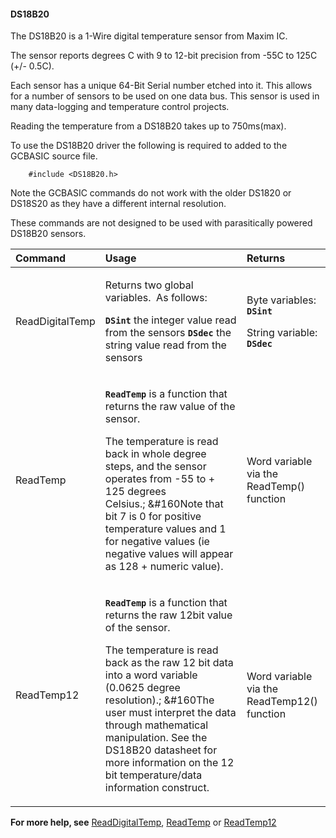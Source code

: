 <div class="section">

<div class="titlepage">

<div>

<div>

#### <span id="_ds18b20"></span>DS18B20

</div>

</div>

</div>

The DS18B20 is a 1-Wire digital temperature sensor from Maxim IC.

The sensor reports degrees C with 9 to 12-bit precision from -55C to
125C (+/- 0.5C).

Each sensor has a unique 64-Bit Serial number etched into it. This
allows for a number of sensors to be used on one data bus. This sensor
is used in many data-logging and temperature control projects.

Reading the temperature from a DS18B20 takes up to 750ms(max).

To use the DS18B20 driver the following is required to added to the
GCBASIC source file.

``` screen
    #include <DS18B20.h>
```

Note the GCBASIC commands do not work with the older DS1820 or DS18S20
as they have a different internal resolution.

These commands are not designed to be used with parasitically powered
DS18B20 sensors.

<div class="informaltable">

<table data-border="1">
<thead>
<tr class="header">
<th style="text-align: left;">Command</th>
<th style="text-align: left;">Usage</th>
<th style="text-align: left;">Returns</th>
</tr>
</thead>
<tbody>
<tr class="odd">
<td style="text-align: left;"><p>ReadDigitalTemp</p></td>
<td style="text-align: left;"><p>Returns two global variables.  As follows:</p>
<p><span class="strong"><strong><code class="literal">DSint</code></strong></span> the integer value read from the sensors <span class="strong"><strong><code class="literal">DSdec</code></strong></span> the string value read from the sensors</p></td>
<td style="text-align: left;"><p>Byte variables: <span class="strong"><strong><code class="literal">DSint</code></strong></span></p>
<p>String variable: <span class="strong"><strong><code class="literal">DSdec</code></strong></span></p></td>
</tr>
<tr class="even">
<td style="text-align: left;"><p>ReadTemp</p></td>
<td style="text-align: left;"><p><span class="strong"><strong><code class="literal">ReadTemp</code></strong></span> is a function that returns the raw value of the sensor.</p>
<p>The temperature is read back in whole degree steps, and the sensor operates from -55 to + 125 degrees Celsius.; &amp;#160Note that bit 7 is 0 for positive temperature values and 1 for negative values (ie negative values will appear as 128 + numeric value).</p></td>
<td style="text-align: left;"><p>Word variable via the ReadTemp() function</p></td>
</tr>
<tr class="odd">
<td style="text-align: left;"><p>ReadTemp12</p></td>
<td style="text-align: left;"><p><span class="strong"><strong><code class="literal">ReadTemp</code></strong></span> is a function that returns the raw 12bit value of the sensor.</p>
<p>The temperature is read back as the raw 12 bit data into a word variable (0.0625 degree resolution).; &amp;#160The user must interpret the data through mathematical manipulation. See the DS18B20 datasheet for more information on the 12 bit temperature/data information construct.</p></td>
<td style="text-align: left;"><p>Word variable via the ReadTemp12() function</p></td>
</tr>
</tbody>
</table>

</div>

  
  

<span class="strong">**For more help, see**</span>
<a href="_readdigitaltemp.html" class="link" title="ReadDigitalTemp">ReadDigitalTemp</a>,
<a href="_readtemp.html" class="link" title="ReadTemp">ReadTemp</a> or
<a href="_readtemp12.html" class="link" title="ReadTemp12">ReadTemp12</a>

</div>
